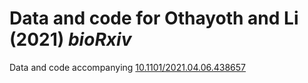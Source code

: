 # Data and code for Othayoth and Li (2021) *bioRxiv*

Data and code accompanying [10.1101/2021.04.06.438657](https://doi.org/10.1101/2021.04.06.438657)
